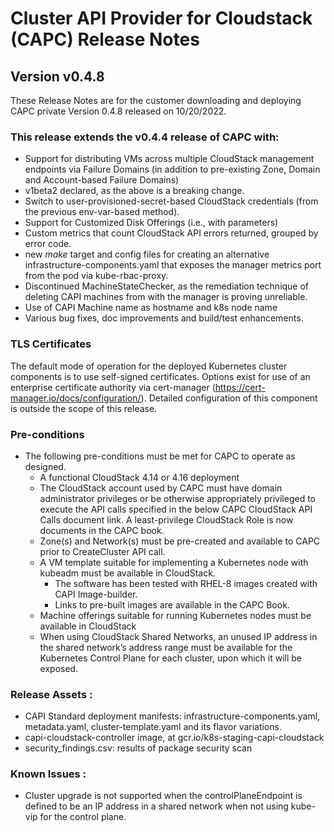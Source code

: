 # Cluster API Provider for Cloudstack (CAPC) Release Notes

## Version v0.4.8

These Release Notes are for the customer downloading and deploying CAPC private Version 0.4.8 released on 10/20/2022.

### This release extends the v0.4.4 release of CAPC with:
  * Support for distributing VMs across multiple CloudStack management endpoints via Failure Domains (in addition to pre-existing Zone, Domain and Account-based Failure Domains)
  * v1beta2 declared, as the above is a breaking change.
  * Switch to user-provisioned-secret-based CloudStack credentials (from the previous env-var-based method).
  * Support for Customized Disk Offerings (i.e., with parameters)
  * Custom metrics that count CloudStack API errors returned, grouped by error code.
  * new *make* target and config files for creating an alternative infrastructure-components.yaml that exposes the manager metrics port from the pod via kube-rbac-proxy.
  * Discontinued MachineStateChecker, as the remediation technique of deleting CAPI machines from with the manager is proving unreliable.
  * Use of CAPI Machine name as hostname and k8s node name
  * Various bug fixes, doc improvements and build/test enhancements.

### TLS Certificates
The default mode of operation for the deployed Kubernetes cluster components is to use self-signed certificates.  Options exist for use of an enterprise certificate authority via cert-manager (https://cert-manager.io/docs/configuration/).  Detailed configuration of this component is outside the scope of this release.

### Pre-conditions

* The following pre-conditions must be met for CAPC to operate as designed.
    * A functional CloudStack 4.14 or 4.16 deployment
    * The CloudStack account used by CAPC must have domain administrator privileges or be otherwise appropriately privileged to execute the API calls specified in the below CAPC CloudStack API Calls document link.  A least-privilege CloudStack Role is now documents in the CAPC book. 
    * Zone(s) and Network(s) must be pre-created and available to CAPC prior to CreateCluster API call.
    * A VM template suitable for implementing a Kubernetes node with kubeadm must be available in CloudStack.
        * The software has been tested with RHEL-8 images created with CAPI Image-builder.
        * Links to pre-built images are available in the CAPC Book.
    * Machine offerings suitable for running Kubernetes nodes must be available in CloudStack
    * When using CloudStack Shared Networks, an unused IP address in the shared network’s address range must be available for the Kubernetes Control Plane for each cluster, upon which it will be exposed.

### Release Assets :
* CAPI Standard deployment manifests: infrastructure-components.yaml, metadata.yaml, cluster-template.yaml and its flavor variations.
* capi-cloudstack-controller image, at gcr.io/k8s-staging-capi-cloudstack
* security_findings.csv: results of package security scan

### Known Issues :
* Cluster upgrade is not supported when the controlPlaneEndpoint is defined to be an IP address in a shared network when not using kube-vip for the control plane. 
